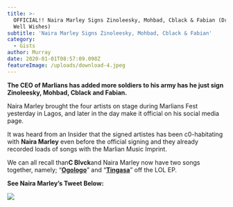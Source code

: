 ```yaml
---
title: >-
  OFFICIAL!! Naira Marley Signs Zinoleesky, Mohbad, Cblack & Fabian (Drop Your
  Well Wishes)
subtitle: 'Naira Marley Signs Zinoleesky, Mohbad, Cblack & Fabian'
category:
  - Gists
author: Murray
date: 2020-01-01T08:57:09.098Z
featureImage: /uploads/download-4.jpeg
---
```

**The CEO of Marlians has added more soldiers to his army has he just sign Zinoleesky, Mohbad, Cblack and Fabian.**

Naira Marley brought the four artists on stage during Marlians Fest yesterday in Lagos, and later in the day make it official on his social media page.

It was heard from an Insider that the signed artistes has been c0-habitating with **Naira Marley** even before the official signing and they already recorded loads of songs with the Marlian Music Imprint.

We can all recall than**C Blvck**and Naira Marley now have two songs together, namely; “**[Ogologo](https://www.naijaloaded.com.ng/video/c-black-ft-naira-marley-ogologo-2)**” and “**[Tingasa](https://www.naijaloaded.com.ng/entertainment/naira-marley-lol-ep-review)**” off the LOL EP.

**See Naira Marley’s Tweet Below:**

![](/uploads/photo_2019-12-31-17.27.23-728x173.jpeg)
